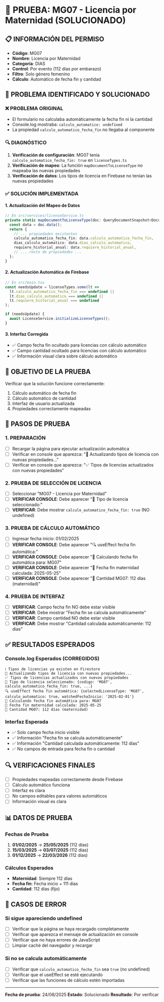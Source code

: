 # 🧪 PRUEBA: MG07 - Licencia por Maternidad (SOLUCIONADO)

## 📋 **INFORMACIÓN DEL PERMISO**
- **Código**: MG07
- **Nombre**: Licencia por Maternidad
- **Categoría**: DIAS
- **Control**: Por evento (112 días por embarazo)
- **Filtro**: Solo género femenino
- **Cálculo**: Automático de fecha fin y cantidad

## 🔧 **PROBLEMA IDENTIFICADO Y SOLUCIONADO**

### **❌ PROBLEMA ORIGINAL**
- El formulario no calculaba automáticamente la fecha fin ni la cantidad
- Console.log mostraba: `calculo_automatico: undefined`
- La propiedad `calculo_automatico_fecha_fin` no llegaba al componente

### **🔍 DIAGNÓSTICO**
1. **Verificación de configuración**: MG07 tenía `calculo_automatico_fecha_fin: true` en `licenseTypes.ts`
2. **Verificación de mapeo**: La función `mapDocumentToLicenseType` no mapeaba las nuevas propiedades
3. **Verificación de datos**: Los tipos de licencia en Firebase no tenían las nuevas propiedades

### **✅ SOLUCIÓN IMPLEMENTADA**

#### **1. Actualización del Mapeo de Datos**
```typescript
// En src/services/licenseService.ts
private static mapDocumentToLicenseType(doc: QueryDocumentSnapshot<DocumentData>): LicenseType {
  const data = doc.data();
  return {
    // ... propiedades existentes ...
    calculo_automatico_fecha_fin: data.calculo_automatico_fecha_fin,
    dias_calculo_automatico: data.dias_calculo_automatico,
    requiere_historial_anual: data.requiere_historial_anual,
    // ... resto de propiedades ...
  };
}
```

#### **2. Actualización Automática de Firebase**
```typescript
// En src/main.tsx
const needsUpdate = licenseTypes.some(lt => 
  lt.calculo_automatico_fecha_fin === undefined || 
  lt.dias_calculo_automatico === undefined ||
  lt.requiere_historial_anual === undefined
);

if (needsUpdate) {
  await LicenseService.initializeLicenseTypes();
}
```

#### **3. Interfaz Corregida**
- ✅ Campo fecha fin ocultado para licencias con cálculo automático
- ✅ Campo cantidad ocultado para licencias con cálculo automático
- ✅ Información visual clara sobre cálculo automático

## 🎯 **OBJETIVO DE LA PRUEBA**
Verificar que la solución funcione correctamente:
1. Cálculo automático de fecha fin
2. Cálculo automático de cantidad
3. Interfaz de usuario actualizada
4. Propiedades correctamente mapeadas

## 📝 **PASOS DE PRUEBA**

### **1. PREPARACIÓN**
- [ ] Recargar la página para ejecutar actualización automática
- [ ] Verificar en console que aparezca: "🔄 Actualizando tipos de licencia con nuevas propiedades..."
- [ ] Verificar en console que aparezca: "✅ Tipos de licencias actualizados con nuevas propiedades"

### **2. PRUEBA DE SELECCIÓN DE LICENCIA**
- [ ] Seleccionar "MG07 - Licencia por Maternidad"
- [ ] **VERIFICAR CONSOLE**: Debe aparecer "🎯 Tipo de licencia seleccionado:"
- [ ] **VERIFICAR**: Debe mostrar `calculo_automatico_fecha_fin: true` (NO undefined)

### **3. PRUEBA DE CÁLCULO AUTOMÁTICO**
- [ ] Ingresar fecha inicio: 01/02/2025
- [ ] **VERIFICAR CONSOLE**: Debe aparecer "🔍 useEffect fecha fin automática:"
- [ ] **VERIFICAR CONSOLE**: Debe aparecer "🔄 Calculando fecha fin automática para: MG07"
- [ ] **VERIFICAR CONSOLE**: Debe aparecer "👶 Fecha fin maternidad calculada: 2025-05-25"
- [ ] **VERIFICAR CONSOLE**: Debe aparecer "👶 Cantidad MG07: 112 días (maternidad)"

### **4. PRUEBA DE INTERFAZ**
- [ ] **VERIFICAR**: Campo fecha fin NO debe estar visible
- [ ] **VERIFICAR**: Debe mostrar "Fecha fin se calcula automáticamente"
- [ ] **VERIFICAR**: Campo cantidad NO debe estar visible
- [ ] **VERIFICAR**: Debe mostrar "Cantidad calculada automáticamente: 112 días"

## ✅ **RESULTADOS ESPERADOS**

### **Console.log Esperados (CORREGIDOS)**
```
ℹ️ Tipos de licencias ya existen en Firestore
🔄 Actualizando tipos de licencia con nuevas propiedades...
✅ Tipos de licencias actualizados con nuevas propiedades
🎯 Tipo de licencia seleccionado: {codigo: 'MG07', calculo_automatico_fecha_fin: true, ...}
🔍 useEffect fecha fin automática: {selectedLicenseType: 'MG07', calculo_automatico: true, watchedFechaInicio: '2025-02-01'}
🔄 Calculando fecha fin automática para: MG07
👶 Fecha fin maternidad calculada: 2025-05-25
👶 Cantidad MG07: 112 días (maternidad)
```

### **Interfaz Esperada**
- ✅ Solo campo fecha inicio visible
- ✅ Información "Fecha fin se calcula automáticamente"
- ✅ Información "Cantidad calculada automáticamente: 112 días"
- ✅ No campos de entrada para fecha fin o cantidad

## 🔍 **VERIFICACIONES FINALES**

- [ ] Propiedades mapeadas correctamente desde Firebase
- [ ] Cálculo automático funciona
- [ ] Interfaz es clara
- [ ] No campos editables para valores automáticos
- [ ] Información visual es clara

## 📊 **DATOS DE PRUEBA**

### **Fechas de Prueba**
1. **01/02/2025** → **25/05/2025** (112 días)
2. **15/03/2025** → **03/07/2025** (112 días)
3. **01/12/2025** → **22/03/2026** (112 días)

### **Cálculos Esperados**
- **Maternidad**: Siempre 112 días
- **Fecha fin**: Fecha inicio + 111 días
- **Cantidad**: 112 días (fijo)

## 🚨 **CASOS DE ERROR**

### **Si sigue apareciendo undefined**
- [ ] Verificar que la página se haya recargado completamente
- [ ] Verificar que aparezca el mensaje de actualización en console
- [ ] Verificar que no haya errores de JavaScript
- [ ] Limpiar caché del navegador y recargar

### **Si no se calcula automáticamente**
- [ ] Verificar que `calculo_automatico_fecha_fin` sea `true` (no undefined)
- [ ] Verificar que el useEffect se esté ejecutando
- [ ] Verificar que las funciones de cálculo estén importadas

---

**Fecha de prueba**: 24/08/2025
**Estado**: Solucionado
**Resultado**: Por verificar

